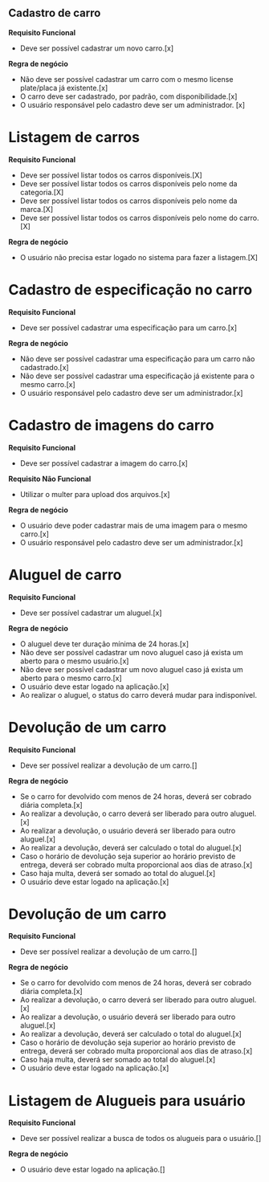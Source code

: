 ## Cadastro de carro

**Requisito Funcional**

- Deve ser possível cadastrar um novo carro.[x]

**Regra de negócio**

- Não deve ser possível cadastrar um carro com o mesmo license plate/placa já existente.[x]
- O carro deve ser cadastrado, por padrão, com disponibilidade.[x]
- O usuário responsável pelo cadastro deve ser um administrador. [x]

# Listagem de carros

**Requisito Funcional**

- Deve ser possível listar todos os carros disponíveis.[X]
- Deve ser possível listar todos os carros disponíveis pelo nome da categoria.[X]
- Deve ser possível listar todos os carros disponíveis pelo nome da marca.[X]
- Deve ser possível listar todos os carros disponíveis pelo nome do carro.[X]

**Regra de negócio**

- O usuário não precisa estar logado no sistema para fazer a listagem.[X]

# Cadastro de especificação no carro

**Requisito Funcional**

- Deve ser possível cadastrar uma especificação para um carro.[x]

**Regra de negócio**

- Não deve ser possível cadastrar uma especificação para um carro não cadastrado.[x]
- Não deve ser possível cadastrar uma especificação já existente para o mesmo carro.[x]
- O usuário responsável pelo cadastro deve ser um administrador.[x]

# Cadastro de imagens do carro

**Requisito Funcional**

- Deve ser possível cadastrar a imagem do carro.[x]

**Requisito Não Funcional**

- Utilizar o multer para upload dos arquivos.[x]

**Regra de negócio**

- O usuário deve poder cadastrar mais de uma imagem para o mesmo carro.[x]
- O usuário responsável pelo cadastro deve ser um administrador.[x]

# Aluguel de carro

**Requisito Funcional**

- Deve ser possível cadastrar um aluguel.[x]

**Regra de negócio**

- O aluguel deve ter duração mínima de 24 horas.[x]
- Não deve ser possível cadastrar um novo aluguel caso já exista um aberto para o mesmo usuário.[x]
- Não deve ser possível cadastrar um novo aluguel caso já exista um aberto para o mesmo carro.[x]
- O usuário deve estar logado na aplicação.[x]
- Ao realizar o aluguel, o status do carro deverá mudar para indisponível.

# Devolução de um carro

**Requisito Funcional**

- Deve ser possível realizar a devolução de um carro.[]

**Regra de negócio**

- Se o carro for devolvido com menos de 24 horas, deverá ser cobrado diária completa.[x]
- Ao realizar a devolução, o carro deverá ser liberado para outro aluguel.[x]
- Ao realizar a devolução, o usuário deverá ser liberado para outro aluguel.[x]
- Ao realizar a devolução, deverá ser calculado o total do aluguel.[x]
- Caso o horário de devolução seja superior ao horário previsto de entrega, deverá ser cobrado multa proporcional aos dias de atraso.[x]
- Caso haja multa, deverá ser somado ao total do aluguel.[x]
- O usuário deve estar logado na aplicação.[x]

# Devolução de um carro

**Requisito Funcional**

- Deve ser possível realizar a devolução de um carro.[]

**Regra de negócio**

- Se o carro for devolvido com menos de 24 horas, deverá ser cobrado diária completa.[x]
- Ao realizar a devolução, o carro deverá ser liberado para outro aluguel.[x]
- Ao realizar a devolução, o usuário deverá ser liberado para outro aluguel.[x]
- Ao realizar a devolução, deverá ser calculado o total do aluguel.[x]
- Caso o horário de devolução seja superior ao horário previsto de entrega, deverá ser cobrado multa proporcional aos dias de atraso.[x]
- Caso haja multa, deverá ser somado ao total do aluguel.[x]
- O usuário deve estar logado na aplicação.[x]

# Listagem de Alugueis para usuário

**Requisito Funcional**

- Deve ser possível realizar a busca de todos os alugueis para o usuário.[]

**Regra de negócio**

- O usuário deve estar logado na aplicação.[]
